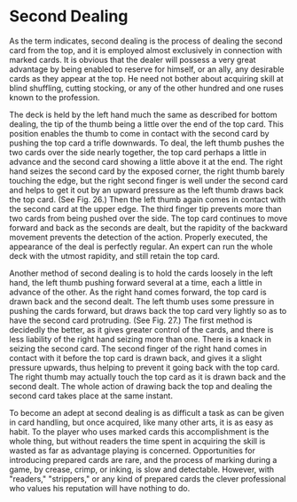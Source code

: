 # Second Dealing

As the term indicates, second dealing is the process of dealing the second card from the top, and it is employed almost exclusively in connection with marked cards. It is obvious that the dealer will possess a very great advantage by being enabled to reserve for himself, or an ally, any desirable cards as they appear at the top. He need not bother about acquiring skill at blind shuffling, cutting stocking, or any of the other hundred and one ruses known to the profession.

The deck is held by the left hand much the same as described for bottom dealing, the tip of the thumb being a little over the end of the top card. This position enables the thumb to come in contact with the second card by pushing the top card a trifle downwards. To deal, the left thumb pushes the two cards over the side nearly together, the top card perhaps a little in advance and the second card showing a little above it at the end. The right hand seizes the second card by the exposed corner, the right thumb barely touching the edge, but the right second finger is well under the second card and helps to get it out by an upward pressure as the left thumb draws back the top card. \(See Fig. 26.\) Then the left thumb again comes in contact with the second card at the upper edge. The third finger tip prevents more than two cards from being pushed over the side. The top card continues to move forward and back as the seconds are dealt, but the rapidity of the backward movement prevents the detection of the action. Properly executed, the appearance of the deal is perfectly regular. An expert can run the whole deck with the utmost rapidity, and still retain the top card.

Another method of second dealing is to hold the cards loosely in the left hand, the left thumb pushing forward several at a time, each a little in advance of the other. As the right hand comes forward, the top card is drawn back and the second dealt. The left thumb uses some pressure in pushing the cards forward, but draws back the top card very lightly so as to have the second card protruding. \(See Fig. 27.\) The first method is decidedly the better, as it gives greater control of the cards, and there is less liability of the right hand seizing more than one. There is a knack in seizing the second card. The second finger of the right hand comes in contact with it before the top card is drawn back, and gives it a slight pressure upwards, thus helping to prevent it going back with the top card. The right thumb may actually touch the top card as it is drawn back and the second dealt. The whole action of drawing back the top and dealing the second card takes place at the same instant.

To become an adept at second dealing is as difficult a task as can be given in card handling, but once acquired, like many other arts, it is as easy as habit. To the player who uses marked cards this accomplishment is the whole thing, but without readers the time spent in acquiring the skill is wasted as far as advantage playing is concerned. Opportunities for introducing prepared cards are rare, and the process of marking during a game, by crease, crimp, or inking, is slow and detectable. However, with "readers," "strippers," or any kind of prepared cards the clever professional who values his reputation will have nothing to do.

